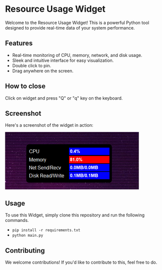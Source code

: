 # Resource Usage Widget

Welcome to the Resource Usage Widget! This is a powerful Python tool designed to provide real-time data of your system performance.

## Features

- Real-time monitoring of CPU, memory, network, and disk usage.
- Sleek and intuitive interface for easy visualization.
- Double click to pin.
- Drag anywhere on the screen.

## How to close

Click on widget and press "Q" or "q" key on the keyboard.

## Screenshot

Here's a screenshot of the widget in action:

![Resource Usage Widget](https://github.com/acharyabidhan/resource-usage/blob/main/ss.png)

## Usage

To use this Widget, simply clone this repository and run the following commands.
- `pip install -r requirements.txt`
- `python main.py`

## Contributing

We welcome contributions! If you'd like to contribute to this, feel free to do.
